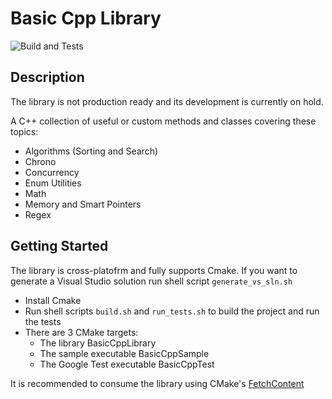 # Basic Cpp Library

![Build and Tests](https://github.com/giuliom/BasicCppLibrary/actions/workflows/CI.yml/badge.svg?branch=main)

## Description

The library is not production ready and its development is currently on hold.

A C++ collection of useful or custom methods and classes covering these topics:
- Algorithms (Sorting and Search)
- Chrono
- Concurrency
- Enum Utilities
- Math
- Memory and Smart Pointers
- Regex


## Getting Started

The library is cross-platofrm and fully supports Cmake.
If you want to generate a Visual Studio solution run shell script `generate_vs_sln.sh`

- Install Cmake
- Run shell scripts `build.sh` and `run_tests.sh` to build the project and run the tests
- There are 3 CMake targets:
  - The library BasicCppLibrary
  - The sample executable BasicCppSample
  - The Google Test executable BasicCppTest

It is recommended to consume the library using CMake's [FetchContent](https://cmake.org/cmake/help/latest/module/FetchContent.html)
